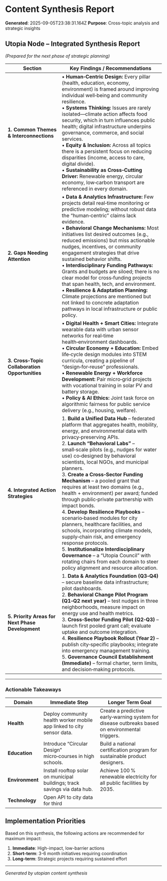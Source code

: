 # Content Synthesis Report

**Generated**: 2025-09-05T23:38:31.164Z
**Purpose**: Cross-topic analysis and strategic insights

## Utopia Node – Integrated Synthesis Report  
*(Prepared for the next phase of strategic planning)*  

| Section | Key Findings / Recommendations |
|---------|--------------------------------|
| **1. Common Themes & Interconnections** | • **Human‑Centric Design:** Every pillar (health, education, economy, environment) is framed around improving individual well‑being and community resilience.<br>• **Systems Thinking:** Issues are rarely isolated—climate action affects food security, which in turn influences public health; digital infrastructure underpins governance, commerce, and social services.<br>• **Equity & Inclusion:** Across all topics there is a persistent focus on reducing disparities (income, access to care, digital divide).<br>• **Sustainability as Cross‑Cutting Driver:** Renewable energy, circular economy, low‑carbon transport are referenced in every domain. |
| **2. Gaps Needing Attention** | • **Data & Analytics Infrastructure:** Few projects detail real‑time monitoring or predictive modeling; without robust data the “human‑centric” claims lack evidence.<br>• **Behavioral Change Mechanisms:** Most initiatives list desired outcomes (e.g., reduced emissions) but miss actionable nudges, incentives, or community engagement strategies that drive sustained behavior shifts.<br>• **Interdisciplinary Funding Pathways:** Grants and budgets are siloed; there is no clear model for cross‑funding projects that span health, tech, and environment.<br>• **Resilience & Adaptation Planning:** Climate projections are mentioned but not linked to concrete adaptation pathways in local infrastructure or public policy. |
| **3. Cross‑Topic Collaboration Opportunities** | • **Digital Health + Smart Cities:** Integrate wearable data with urban sensor networks for real‑time health‑environment dashboards.<br>• **Circular Economy + Education:** Embed life‑cycle design modules into STEM curricula, creating a pipeline of “design‑for‑reuse” professionals.<br>• **Renewable Energy + Workforce Development:** Pair micro‑grid projects with vocational training in solar PV and battery storage. <br>• **Policy & AI Ethics:** Joint task force on algorithmic fairness for public service delivery (e.g., housing, welfare). |
| **4. Integrated Action Strategies** | 1. **Build a Unified Data Hub** – federated platform that aggregates health, mobility, energy, and environmental data with privacy‑preserving APIs.<br>2. **Launch “Behavioral Labs”** – small‑scale pilots (e.g., nudges for water use) co‑designed by behavioral scientists, local NGOs, and municipal planners.<br>3. **Create a Cross‑Sector Funding Mechanism** – a pooled grant that requires at least two domains (e.g., health + environment) per award; funded through public‑private partnership with impact bonds.<br>4. **Develop Resilience Playbooks** – scenario‑based modules for city planners, healthcare facilities, and schools, incorporating climate models, supply‑chain risk, and emergency response protocols.<br>5. **Institutionalize Interdisciplinary Governance** – a “Utopia Council” with rotating chairs from each domain to steer policy alignment and resource allocation. |
| **5. Priority Areas for Next Phase Development** | 1. **Data & Analytics Foundation (Q3‑Q4)** – secure baseline data infrastructure; pilot dashboards.<br>2. **Behavioral Change Pilot Program (Q1‑Q2 next year)** – test nudges in three neighborhoods, measure impact on energy use and health metrics.<br>3. **Cross‑Sector Funding Pilot (Q2‑Q3)** – launch first pooled grant call; evaluate uptake and outcome integration.<br>4. **Resilience Playbook Rollout (Year 2)** – publish city‑specific playbooks; integrate into emergency management training.<br>5. **Governance Council Establishment (Immediate)** – formal charter, term limits, and decision‑making protocols. |

---

### Actionable Takeaways

| Domain | Immediate Step | Longer Term Goal |
|--------|----------------|-----------------|
| **Health** | Deploy community health worker mobile app linked to city sensor data. | Create a predictive early‑warning system for disease outbreaks based on environmental triggers. |
| **Education** | Introduce “Circular Design” micro‑courses in high schools. | Build a national certification program for sustainable product designers. |
| **Environment** | Install rooftop solar on municipal buildings; track savings via data hub. | Achieve 100 % renewable electricity for all public facilities by 2035. |
| **Technology** | Open API to city data for third

## Implementation Priorities
Based on this synthesis, the following actions are recommended for maximum impact:

1. **Immediate**: High-impact, low-barrier actions
2. **Short-term**: 3-6 month initiatives requiring coordination
3. **Long-term**: Strategic projects requiring sustained effort

---
*Generated by utopian content synthesis*
